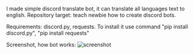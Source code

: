 I made simple discord translate bot, it can translate all languages text to english. Repository target: teach newbie how to create discord bots.

Requirements: discord.py, requests. To install it use command "pip install discord.py", "pip install requests"

Screenshot, how bot works:
![screenshot](https://user-images.githubusercontent.com/99448382/186433298-e0bc9ee3-0cfb-425d-9662-b9f4c77a30ab.png)
